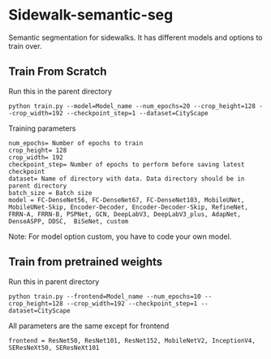 # Sidewalk-semantic-seg
Semantic segmentation for sidewalks. It has different models and options to train over. 

## Train From Scratch
Run this in the parent directory

```
python train.py --model=Model_name --num_epochs=20 --crop_height=128 --crop_width=192 --checkpoint_step=1 --dataset=CityScape
```
Training parameters
``` 
num_epochs= Number of epochs to train
crop_height= 128
crop_width= 192
checkpoint_step= Number of epochs to perform before saving latest checkpoint
dataset= Name of directory with data. Data directory should be in parent directory
batch_size = Batch size
model = FC-DenseNet56, FC-DenseNet67, FC-DenseNet103, MobileUNet, MobileUNet-Skip, Encoder-Decoder, Encoder-Decoder-Skip, RefineNet, FRRN-A, FRRN-B, PSPNet, GCN, DeepLabV3, DeepLabV3_plus, AdapNet, DenseASPP, DDSC,  BiSeNet, custom
```
Note: For model option custom, you have to code your own model. 

## Train from pretrained weights 

Run this in parent directory

```
python train.py --frontend=Model_name --num_epochs=10 --crop_height=128 --crop_width=192 --checkpoint_step=1 --dataset=CityScape
```

All parameters are the same except for frontend

```
frontend = ResNet50, ResNet101, ResNet152, MobileNetV2, InceptionV4, SEResNeXt50, SEResNeXt101
```







